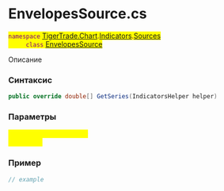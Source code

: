 
# EnvelopesSource.cs
<mark style="color:purple;">`namespace` [TigerTrade.Chart](../../../../../TigerTrade.Chart.md).[Indicators](../../../../../TigerTrade.Chart/Indicators.md).[Sources](../../../../../TigerTrade.Chart/Indicators/Sources.md)  
&nbsp;&nbsp;&nbsp;&nbsp;&nbsp;&nbsp;&nbsp;&nbsp;&nbsp;`class` [EnvelopesSource](../../EnvelopesSource.cs.md)

Описание

### Синтаксис
```csharp
public override double[] GetSeries(IndicatorsHelper helper)
```
### Параметры  
<mark style="color:yellow;">`helper` *`IndicatorsHelper`*  
 *Описание*  
  


### Пример  
```csharp
// example
```
                    
                    